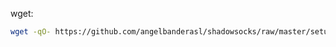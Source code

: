 wget:

```bash
wget -qO- https://github.com/angelbanderasl/shadowsocks/raw/master/setup-shadowsocks-on-debian.sh | bash
```
